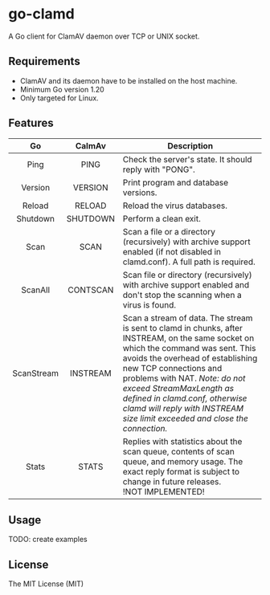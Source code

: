 # go-clamd
A Go client for ClamAV daemon over TCP or UNIX socket.

## Requirements
- ClamAV and its daemon have to be installed on the host machine.
- Minimum Go version 1.20 
- Only targeted for Linux.

## Features

|     Go     | CalmAv | Description                                                                                                                                                                                                                                                                                                                                                                |
|:----------:|:-:|----------------------------------------------------------------------------------------------------------------------------------------------------------------------------------------------------------------------------------------------------------------------------------------------------------------------------------------------------------------------------|
|    Ping    | PING | Check the server's state. It should reply with "PONG".                                                                                                                                                                                                                                                                                                                     |
|  Version   | VERSION | Print program and database versions.                                                                                                                                                                                                                                                                                                                                       |
|   Reload   | RELOAD | Reload the virus databases.                                                                                                                                                                                                                                                                                                                                                |
|  Shutdown  | SHUTDOWN | Perform a clean exit.                                                                                                                                                                                                                                                                                                                                                      |
|    Scan    | SCAN | Scan a file or a directory (recursively) with archive support enabled (if not disabled in clamd.conf). A full path is required.                                                                                                                                                                                                                                            |
|  ScanAll   | CONTSCAN | Scan file or directory (recursively) with archive support enabled and don't stop the scanning when a virus is found.                                                                                                                                                                                                                                                       |
| ScanStream | INSTREAM | Scan a stream of data. The stream is sent to clamd in chunks, after INSTREAM, on the same socket on which the command was sent. This avoids the overhead of establishing new TCP connections and problems with NAT. *Note: do not exceed StreamMaxLength as defined in clamd.conf, otherwise clamd will reply with INSTREAM size limit exceeded and close the connection.* |
|   Stats    | STATS | Replies with statistics about the scan queue, contents of scan queue, and memory usage. The exact reply format is subject to change in future releases. <br/>!NOT IMPLEMENTED!                                                                                                                                                                                             |
## Usage
TODO: create examples

## License
The MIT License (MIT)
